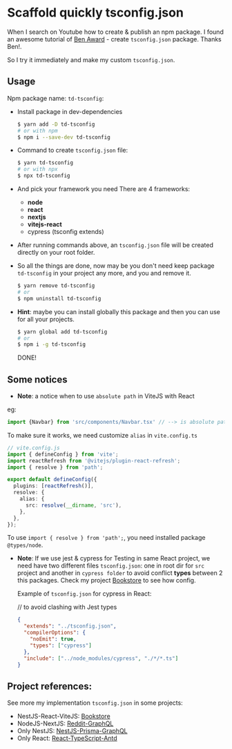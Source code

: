 # Scaffold quickly tsconfig.json

When I search on Youtube how to create & publish an npm package. 
I found an awesome tutorial of [Ben Award](https://www.youtube.com/watch?v=Ufwbp838yZA) - create `tsconfig.json` package. Thanks Ben!.

So I try it immediately and make my custom `tsconfig.json`.

## Usage

Npm package name: `td-tsconfig`:

- Install package in dev-dependencies
  ```bash
  $ yarn add -D td-tsconfig
  # or with npm
  $ npm i --save-dev td-tsconfig
  ```
- Command to create `tsconfig.json` file:
  ```bash
  $ yarn td-tsconfig
  # or with npx
  $ npx td-tsconfig
  ```
- And pick your framework you need
  There are 4 frameworks:
  - **node**
  - **react**
  - **nextjs**
  - **vitejs-react**
  - cypress (tsconfig extends)
- After running commands above, an `tsconfig.json` file will be created directly on your root folder.
- So all the things are done, now  may be you don't need keep package `td-tsconfig` in your project any more, and you and remove it.
  ```bash
  $ yarn remove td-tsconfig
  # or 
  $ npm uninstall td-tsconfig
  ```
- **Hint**: maybe you can install globally this package and then you can use for all your projects.
  
  ```bash
  $ yarn global add td-tsconfig
  # or
  $ npm i -g td-tsconfig
  ```

  DONE!
## Some notices

- **Note**: a notice when to use `absolute path` in ViteJS with React

eg:
```ts
import {Navbar} from 'src/components/Navbar.tsx' // --> is absolute path with baseUrl= "./"
```

To make sure it works, we need customize `alias` in `vite.config.ts` 


```ts
// vite.config.js
import { defineConfig } from 'vite';
import reactRefresh from '@vitejs/plugin-react-refresh';
import { resolve } from 'path';

export default defineConfig({
  plugins: [reactRefresh()],
  resolve: {
    alias: {
      src: resolve(__dirname, 'src'),
    },
  },
});

```
To use `import { resolve } from 'path';`, you need installed package `@types/node`.

- **Note**: If we use jest & cypress for Testing in same React project, we need have two different files `tsconfig.json`: one in root dir for `src` project and another in `cypress folder` to avoid conflict **types** between 2 this packages. Check my project [Bookstore](https://github.com/tienduy-nguyen/bookstore.git) to see how config.

  Example of `tsconfig.json` for cypress in React: 


  // to avoid clashing with Jest types
  ```json
  {
    "extends": "../tsconfig.json",
    "compilerOptions": {
      "noEmit": true,
      "types": ["cypress"]
    },
    "include": ["../node_modules/cypress", "./*/*.ts"]
  }


  ```


## Project references:
See more my implementation `tsconfig.json` in some projects:

- NestJS-React-ViteJS: [Bookstore](https://github.com/tienduy-nguyen/bookstore)
- NodeJS-NextJS: [Reddit-GraphQL](https://gitlab.com/tienduy-nguyen/reddit-graphql)
- Only NestJS: [NestJS-Prisma-GraphQL](https://github.com/tienduy-nguyen/nestjs-graphql-prisma)
- Only React: [React-TypeScript-Antd](https://github.com/tienduy-nguyen/react-typescript-example)